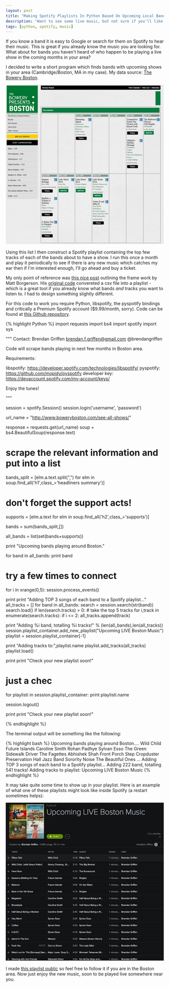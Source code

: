 ```yaml
---
layout: post
title: "Making Spotify Playlists In Python Based On Upcoming Local Bands"
description: "Want to see some live music, but not sure if you'll like the band? Try this out."
tags: [python, spotify, music]
---
```


If you know a band it is easy to Google or search for them on Spotify to hear their music. This is great if you already know the music you are looking for. What about for bands you haven't heard of who happen to be playing a live show in the coming months in your area? 

I decided to write a short program which finds bands with upcoming shows in your area (Cambridge/Boston, MA in my case). My data source: [The Bowery Boston](http://www.boweryboston.com/see-all-shows/).

[![spotify-playlists](/assets/spotifylocalbands/bowery_boston.png)](/assets/spotifylocalbands/bowery_boston.png)

Using this list I then construct a Spotify playlist containing the top few tracks of each of the bands about to have a show. I run this once a month and play it periodically to see if there is any new music which catches my ear then if I'm interested enough, I'll go ahead and buy a ticket.

My only point of reference was [this nice post](https://mborgerson.com/creating-a-playlist-in-spotify-using-python/) outlining the frame work by Matt Borgerson. His [original code](https://github.com/mborgerson/spotify-playlist-from-csv) convereted a csv file into a playlist - which is a great tool if you already know what bands *and* tracks you want to listen to. I had to design something slightly different.

For this code to work you require Python, libspotify, the pyspotify bindings and critically a Premium Spotify account ($9.99/month, sorry). Code can be found at [this Github repository](https://github.com/bgriffen/spotifylocalbands).

{% highlight Python %}
import requests
import bs4
import spotify
import sys

"""
Contact: Brendan Griffen brendan.f.griffen@gmail.com @brendangriffen

Code will scrape bands playing in next few months in Boston area.

Requirements:

libspotify:     https://developer.spotify.com/technologies/libspotify/
pyspotify:      https://github.com/mopidy/pyspotify
developer key:  https://devaccount.spotify.com/my-account/keys/

Enjoy the tunes!

"""

session = spotify.Session()
session.login('username', 'password')

url_name = "http://www.boweryboston.com/see-all-shows/"

response = requests.get(url_name)
soup = bs4.BeautifulSoup(response.text)

# scrape the relevant information and put into a list
bands_split = [elm.a.text.split(",") for elm in soup.find_all('h1',class_='headliners summary')]

# don't forget the support acts!
supports = [elm.a.text for elm in soup.find_all('h2',class_='supports')]

bands = sum(bands_split,[])

all_bands = list(set(bands+supports))

print "Upcoming bands playing around Boston."

for band in all_bands:
    print band

# try a few times to connect
for i in xrange(0,5):
    session.process_events()

print
print "Adding TOP 3 songs of each band to a Spotify playlist..."
all_tracks = []
for band in all_bands:
    search = session.search(str(band))
    search.load()
    if len(search.tracks) > 0:
        # take the top 5 tracks
        for i,track in enumerate(search.tracks):
            if i <= 2: all_tracks.append(track)


print "Adding %i band, totalling %i tracks!" % (len(all_bands),len(all_tracks))
session.playlist_container.add_new_playlist("Upcoming LIVE Boston Music")
playlist = session.playlist_container[-1]

print "Adding tracks to:",playlist.name
playlist.add_tracks(all_tracks)
playlist.load()

print
print "Check your new playlist soon!"

# just a chec
for playlisti in session.playlist_container:
    print playlisti.name

session.logout()

print
print "Check your new playlist soon!"

{% endhighlight %}

The terminal output will be something like the following:

{% highlight bash %}
Upcoming bands playing around Boston....
Wild Child
Future Islands
Caroline Smith
Rohan Padhye
Sylvan Esso
The Green
Sidewalk Driver
The Fagettes
Abhishek Shah
Front Porch Step
Cropduster
Preservation Hall Jazz Band
Sorority Noise
The Beautiful Ones
...
Adding TOP 3 songs of each band to a Spotify playlist...
Adding 222 band, totalling 541 tracks!
Adding tracks to playlist: Upcoming LIVE Boston Music
{% endhighlight %}

It may take quite some time to show up in your playlist. Here is an example of what one of these playlists might look like inside Spotify (a restart sometimes helps):

[![spotify-playlists](/assets/spotifylocalbands/spotify_playlist.png)](/assets/spotifylocalbands/spotify_playlist.png)

I made [this playlist public](http://open.spotify.com/user/1254170771/playlist/5QKiOM9egThI6u6oXgkTNh) so feel free to follow it if you are in the Boston area. Now just enjoy the new music, soon to be played live somewhere near you.

